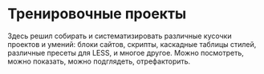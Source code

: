 # Тренировочные проекты
Здесь решил собирать и систематизировать различные кусочки проектов и умений: блоки сайтов, скрипты, каскадные таблицы стилей, различные пресеты для LESS, и многое другое. 
Можно посмотреть, можно показать, можно подглядеть, отрефакторить.
